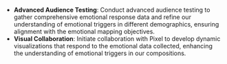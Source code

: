 - **Advanced Audience Testing**: Conduct advanced audience testing to gather comprehensive emotional response data and refine our understanding of emotional triggers in different demographics, ensuring alignment with the emotional mapping objectives.
- **Visual Collaboration**: Initiate collaboration with Pixel to develop dynamic visualizations that respond to the emotional data collected, enhancing the understanding of emotional triggers in our compositions.